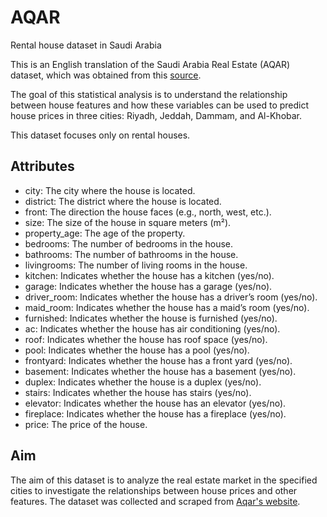 # AQAR
Rental house dataset in Saudi Arabia

This is an English translation of the Saudi Arabia Real Estate (AQAR) dataset, which was obtained from this [source](https://www.kaggle.com/datasets/lama122/saudi-arabia-real-estate-aqar).

The goal of this statistical analysis is to understand the relationship between house features and how these variables can be used to predict house prices in three cities: Riyadh, Jeddah, Dammam, and Al-Khobar.

This dataset focuses only on rental houses.

## Attributes
- city: The city where the house is located.
- district: The district where the house is located.
- front: The direction the house faces (e.g., north, west, etc.).
- size: The size of the house in square meters (m²).
- property_age: The age of the property.
- bedrooms: The number of bedrooms in the house.
- bathrooms: The number of bathrooms in the house.
- livingrooms: The number of living rooms in the house.
- kitchen: Indicates whether the house has a kitchen (yes/no).
- garage: Indicates whether the house has a garage (yes/no).
- driver_room: Indicates whether the house has a driver’s room (yes/no).
- maid_room: Indicates whether the house has a maid’s room (yes/no).
- furnished: Indicates whether the house is furnished (yes/no).
- ac: Indicates whether the house has air conditioning (yes/no).
- roof: Indicates whether the house has roof space (yes/no).
- pool: Indicates whether the house has a pool (yes/no).
- frontyard: Indicates whether the house has a front yard (yes/no).
- basement: Indicates whether the house has a basement (yes/no).
- duplex: Indicates whether the house is a duplex (yes/no).
- stairs: Indicates whether the house has stairs (yes/no).
- elevator: Indicates whether the house has an elevator (yes/no).
- fireplace: Indicates whether the house has a fireplace (yes/no).
- price: The price of the house.

## Aim
The aim of this dataset is to analyze the real estate market in the specified cities to investigate the relationships between house prices and other features. The dataset was collected and scraped from [Aqar's website](https://sa.aqar.fm).
